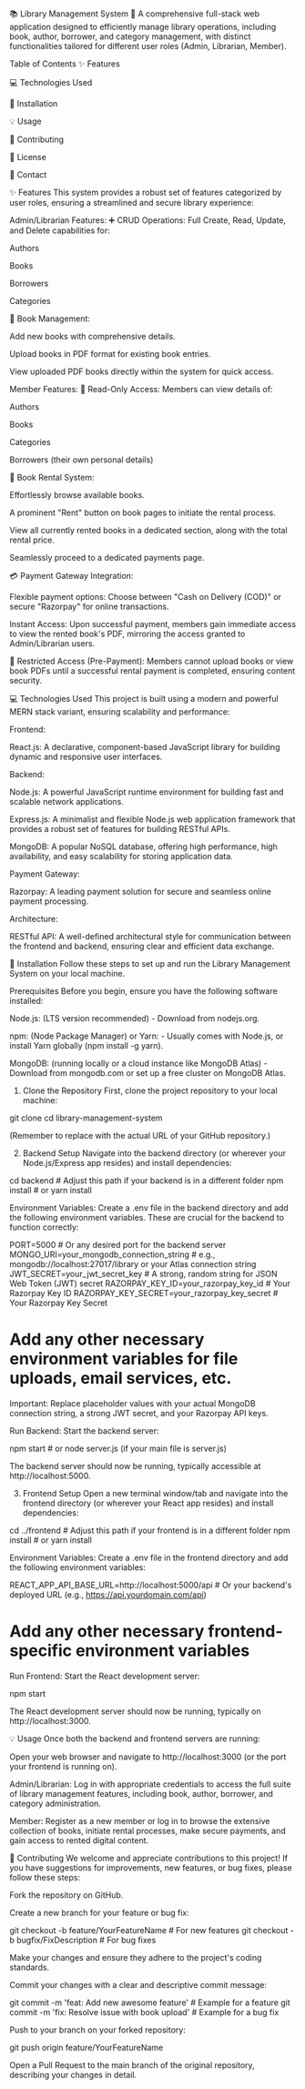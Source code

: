 📚 Library Management System 📖
A comprehensive full-stack web application designed to efficiently manage library operations, including book, author, borrower, and category management, with distinct functionalities tailored for different user roles (Admin, Librarian, Member).

Table of Contents
✨ Features

💻 Technologies Used

🚀 Installation

💡 Usage

🤝 Contributing

📄 License

📧 Contact

✨ Features
This system provides a robust set of features categorized by user roles, ensuring a streamlined and secure library experience:

Admin/Librarian Features:
➕ CRUD Operations: Full Create, Read, Update, and Delete capabilities for:

Authors

Books

Borrowers

Categories

📖 Book Management:

Add new books with comprehensive details.

Upload books in PDF format for existing book entries.

View uploaded PDF books directly within the system for quick access.

Member Features:
👀 Read-Only Access: Members can view details of:

Authors

Books

Categories

Borrowers (their own personal details)

🛒 Book Rental System:

Effortlessly browse available books.

A prominent "Rent" button on book pages to initiate the rental process.

View all currently rented books in a dedicated section, along with the total rental price.

Seamlessly proceed to a dedicated payments page.

💳 Payment Gateway Integration:

Flexible payment options: Choose between "Cash on Delivery (COD)" or secure "Razorpay" for online transactions.

Instant Access: Upon successful payment, members gain immediate access to view the rented book's PDF, mirroring the access granted to Admin/Librarian users.

🚫 Restricted Access (Pre-Payment): Members cannot upload books or view book PDFs until a successful rental payment is completed, ensuring content security.

💻 Technologies Used
This project is built using a modern and powerful MERN stack variant, ensuring scalability and performance:

Frontend:

React.js: A declarative, component-based JavaScript library for building dynamic and responsive user interfaces.

Backend:

Node.js: A powerful JavaScript runtime environment for building fast and scalable network applications.

Express.js: A minimalist and flexible Node.js web application framework that provides a robust set of features for building RESTful APIs.

MongoDB: A popular NoSQL database, offering high performance, high availability, and easy scalability for storing application data.

Payment Gateway:

Razorpay: A leading payment solution for secure and seamless online payment processing.

Architecture:

RESTful API: A well-defined architectural style for communication between the frontend and backend, ensuring clear and efficient data exchange.

🚀 Installation
Follow these steps to set up and run the Library Management System on your local machine.

Prerequisites
Before you begin, ensure you have the following software installed:

Node.js: (LTS version recommended) - Download from nodejs.org.

npm: (Node Package Manager) or Yarn: - Usually comes with Node.js, or install Yarn globally (npm install -g yarn).

MongoDB: (running locally or a cloud instance like MongoDB Atlas) - Download from mongodb.com or set up a free cluster on MongoDB Atlas.

1. Clone the Repository
First, clone the project repository to your local machine:

git clone <your-repository-url>
cd library-management-system

(Remember to replace <your-repository-url> with the actual URL of your GitHub repository.)

2. Backend Setup
Navigate into the backend directory (or wherever your Node.js/Express app resides) and install dependencies:

cd backend # Adjust this path if your backend is in a different folder
npm install # or yarn install

Environment Variables:
Create a .env file in the backend directory and add the following environment variables. These are crucial for the backend to function correctly:

PORT=5000 # Or any desired port for the backend server
MONGO_URI=your_mongodb_connection_string # e.g., mongodb://localhost:27017/library or your Atlas connection string
JWT_SECRET=your_jwt_secret_key # A strong, random string for JSON Web Token (JWT) secret
RAZORPAY_KEY_ID=your_razorpay_key_id # Your Razorpay Key ID
RAZORPAY_KEY_SECRET=your_razorpay_key_secret # Your Razorpay Key Secret
# Add any other necessary environment variables for file uploads, email services, etc.

Important: Replace placeholder values with your actual MongoDB connection string, a strong JWT secret, and your Razorpay API keys.

Run Backend:
Start the backend server:

npm start # or node server.js (if your main file is server.js)

The backend server should now be running, typically accessible at http://localhost:5000.

3. Frontend Setup
Open a new terminal window/tab and navigate into the frontend directory (or wherever your React app resides) and install dependencies:

cd ../frontend # Adjust this path if your frontend is in a different folder
npm install # or yarn install

Environment Variables:
Create a .env file in the frontend directory and add the following environment variables:

REACT_APP_API_BASE_URL=http://localhost:5000/api # Or your backend's deployed URL (e.g., https://api.yourdomain.com/api)
# Add any other necessary frontend-specific environment variables

Run Frontend:
Start the React development server:

npm start

The React development server should now be running, typically on http://localhost:3000.

💡 Usage
Once both the backend and frontend servers are running:

Open your web browser and navigate to http://localhost:3000 (or the port your frontend is running on).

Admin/Librarian: Log in with appropriate credentials to access the full suite of library management features, including book, author, borrower, and category administration.

Member: Register as a new member or log in to browse the extensive collection of books, initiate rental processes, make secure payments, and gain access to rented digital content.

🤝 Contributing
We welcome and appreciate contributions to this project! If you have suggestions for improvements, new features, or bug fixes, please follow these steps:

Fork the repository on GitHub.

Create a new branch for your feature or bug fix:

git checkout -b feature/YourFeatureName # For new features
git checkout -b bugfix/FixDescription # For bug fixes

Make your changes and ensure they adhere to the project's coding standards.

Commit your changes with a clear and descriptive commit message:

git commit -m 'feat: Add new awesome feature' # Example for a feature
git commit -m 'fix: Resolve issue with book upload' # Example for a bug fix

Push to your branch on your forked repository:

git push origin feature/YourFeatureName

Open a Pull Request to the main branch of the original repository, describing your changes in detail.